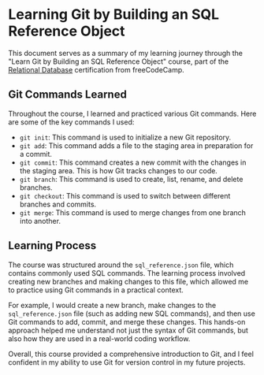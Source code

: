 # Learning Git by Building an SQL Reference Object

This document serves as a summary of my learning journey through the "Learn Git by Building an SQL Reference Object" course, part of the [Relational Database](https://www.freecodecamp.org/learn/relational-database/) certification from freeCodeCamp.

## Git Commands Learned

Throughout the course, I learned and practiced various Git commands. Here are some of the key commands I used:

- `git init`: This command is used to initialize a new Git repository.
- `git add`: This command adds a file to the staging area in preparation for a commit.
- `git commit`: This command creates a new commit with the changes in the staging area. This is how Git tracks changes to our code.
- `git branch`: This command is used to create, list, rename, and delete branches.
- `git checkout`: This command is used to switch between different branches and commits.
- `git merge`: This command is used to merge changes from one branch into another.

## Learning Process

The course was structured around the `sql_reference.json` file, which contains commonly used SQL commands. The learning process involved creating new branches and making changes to this file, which allowed me to practice using Git commands in a practical context.

For example, I would create a new branch, make changes to the `sql_reference.json` file (such as adding new SQL commands), and then use Git commands to add, commit, and merge these changes. This hands-on approach helped me understand not just the syntax of Git commands, but also how they are used in a real-world coding workflow.

Overall, this course provided a comprehensive introduction to Git, and I feel confident in my ability to use Git for version control in my future projects.